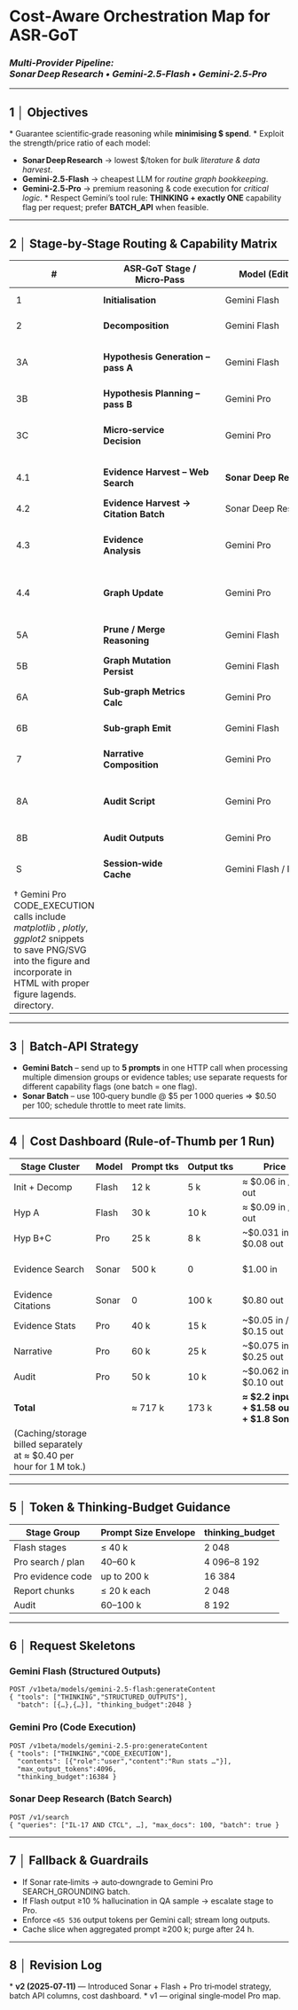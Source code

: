 # **Cost‑Aware Orchestration Map for ASR‑GoT**

### *Multi‑Provider Pipeline: Sonar Deep Research • Gemini‑2.5‑Flash • Gemini‑2.5‑Pro*

---

## 1 │ Objectives

\* Guarantee scientific‑grade reasoning while **minimising \$ spend**.
\* Exploit the strength/price ratio of each model:

* **Sonar Deep Research** → lowest \$/token for *bulk literature & data harvest*.
* **Gemini‑2.5‑Flash** → cheapest LLM for *routine graph bookkeeping*.
* **Gemini‑2.5‑Pro** → premium reasoning & code execution for *critical logic*.
  \* Respect Gemini’s tool rule: **THINKING + exactly ONE** capability flag per request; prefer **BATCH\_API** when feasible.

---

## 2 │ Stage‑by‑Stage Routing & Capability Matrix

|  #                                                                                                          | ASR‑GoT Stage / Micro‑Pass             | Model (Edition)         | Capability Flag     | Batch Size           | Purpose                                                           | Output Payload       |
| ----------------------------------------------------------------------------------------------------------- | -------------------------------------- | ----------------------- | ------------------- | -------------------- | ----------------------------------------------------------------- | -------------------- |
|  1                                                                                                          | **Initialisation**                     | Gemini Flash            | STRUCTURED\_OUTPUTS | ≤50 nodes            | Emit root *n₀* and parameter inventory.                           | `RootNode` JSON      |
|  2                                                                                                          | **Decomposition**                      | Gemini Flash            | STRUCTURED\_OUTPUTS | ≤50                  | Create dimension nodes + bias flags.                              | `DimensionArray`     |
|  3A                                                                                                         | **Hypothesis Generation – pass A**     | Gemini Flash            | STRUCTURED\_OUTPUTS | ≤25 per‑dim          | Draft 3‑5 hypotheses per dimension w/ metadata.                   | `HypothesisBatch`    |
|  3B                                                                                                         | **Hypothesis Planning – pass B**       | Gemini Pro              | SEARCH\_GROUNDING   | batched (10 queries) | Rapid facts & review snippets.                                    | `SearchResultSet`    |
|  3C                                                                                                         | **Micro‑service Decision**             | Gemini Pro              | FUNCTION\_CALLING   | 1                    | Select next back‑end fn (`run_lit_review`, `queue_lab_protocol`). | `CallSpec`           |
|  4.1                                                                                                        | **Evidence Harvest – Web Search**      | **Sonar Deep Research** | (internal search)   | 100 queries          | Crawl PubMed / arXiv; return up to 1 M tokens of docs.            | `EvidenceCorpus`     |
|  4.2                                                                                                        | **Evidence Harvest → Citation Batch**  | Sonar Deep Research     | (citation tokens)   | auto                 | Generate structured citations & DOIs.                             | `CitationBatch`      |
|  4.3                                                                                                        | **Evidence Analysis**                  | Gemini Pro              | CODE\_EXECUTION †   | batch ≤10 tables     | Compute effect sizes, CI, power (P1.26), produce figs.            | `StatsBundle + PNGs` |
|  4.4                                                                                                        | **Graph Update**                       | Gemini Pro              | STRUCTURED\_OUTPUTS | ≤200 nodes           | Attach Evidence nodes & typed edges (causal, temporal).           | `EvidenceBatch`      |
|  5A                                                                                                         | **Prune / Merge Reasoning**            | Gemini Flash            | THINKING (only)     | n/a                  | Bayesian filter: mark prune\_list & merge\_map.                   | internal list        |
|  5B                                                                                                         | **Graph Mutation Persist**             | Gemini Flash            | STRUCTURED\_OUTPUTS | 1                    | Apply prune\_list / merge\_map.                                   | `PruneMergeSet`      |
|  6A                                                                                                         | **Sub‑graph Metrics Calc**             | Gemini Pro              | CODE\_EXECUTION     | 1                    | Run NetworkX / GraphML centrality + MI scores.                    | `MetricsJSON`        |
|  6B                                                                                                         | **Sub‑graph Emit**                     | Gemini Flash            | STRUCTURED\_OUTPUTS | ≤10                  | Send ranked `SubgraphSet`.                                        | `SubgraphSet`        |
|  7                                                                                                          | **Narrative Composition**              | Gemini Pro              | STRUCTURED\_OUTPUTS | chunk 5 k tok        | Write HTML blocks with embedded figs & Vancouver refs.            | `ReportChunk[]`      |
|  8A                                                                                                         | **Audit Script**                       | Gemini Pro              | CODE\_EXECUTION     | 1                    | Auto‑check coverage, bias, power; produce scorecard.              | `AuditBundle`        |
|  8B                                                                                                         | **Audit Outputs**                      | Gemini Pro              | STRUCTURED\_OUTPUTS | 1                    | Persist `AuditReport` + next‑step recs.                           | `AuditReport`        |
|  S                                                                                                          | **Session‑wide Cache**                 | Gemini Flash / Pro      | CACHING             | n/a                  | Context slices ≥200 k tokens cached for 60 min.                   | n/a                  |
| † Gemini Pro CODE\_EXECUTION calls include *matplotlib* , *plotly*, *ggplot2* snippets to save PNG/SVG into the figure and incorporate in HTML with proper figure lagends. directory. |                                        |                         |                     |                      |                                                                   |                      |

---

## 3 │ Batch‑API Strategy

* **Gemini Batch** – send up to **5 prompts** in one HTTP call when processing multiple dimension groups or evidence tables; use separate requests for different capability flags (one batch = one flag).
* **Sonar Batch** – use 100‑query bundle @ \$5 per 1 000 queries ⇒ \$0.50 per 100; schedule throttle to meet rate limits.

---

## 4 │ Cost Dashboard (Rule‑of‑Thumb per 1 Run)

| Stage Cluster                                                         | Model | Prompt tks | Output tks | Price USD                                               | Notes                           |
| --------------------------------------------------------------------- | ----- | ---------- | ---------- | ------------------------------------------------------- | ------------------------------- |
| Init + Decomp                                                         | Flash | 12 k       | 5 k        | ≈ \$0.06 in / \$0.013 out                               |                                 |
| Hyp A                                                                 | Flash | 30 k       | 10 k       | ≈ \$0.09 in / \$0.025 out                               |                                 |
| Hyp B+C                                                               | Pro   | 25 k       | 8 k        | \~\$0.031 in / \$0.08 out                               |                                 |
| Evidence Search                                                       | Sonar | 500 k      | 0          | \$1.00 in                                               | \$5 per 1000 searches amortised |
| Evidence Citations                                                    | Sonar | 0          | 100 k      | \$0.80 out                                              |                                 |
| Evidence Stats                                                        | Pro   | 40 k       | 15 k       | \~\$0.05 in / \$0.15 out                                |                                 |
| Narrative                                                             | Pro   | 60 k       | 25 k       | \~\$0.075 in / \$0.25 out                               |                                 |
| Audit                                                                 | Pro   | 50 k       | 10 k       | \~\$0.062 in / \$0.10 out                               |                                 |
| **Total**                                                             |       | ≈ 717 k    | 173 k      | **≈ \$2.2 input + \$1.58 output + \$1.8 Sonar = \$5.6** |                                 |
| (Caching/storage billed separately at ≈ \$0.40 per hour for 1 M tok.) |       |            |            |                                                         |                                 |

---

## 5 │ Token & Thinking‑Budget Guidance

| Stage Group       | Prompt Size Envelope | thinking\_budget |
| ----------------- | -------------------- | ---------------- |
| Flash stages      | ≤ 40 k               | 2 048            |
| Pro search / plan | 40–60 k              | 4 096–8 192      |
| Pro evidence code | up to 200 k          | 16 384           |
| Report chunks     | ≤ 20 k each          | 2 048            |
| Audit             | 60–100 k             | 8 192            |

---

## 6 │ Request Skeletons

### Gemini Flash (Structured Outputs)

```http
POST /v1beta/models/gemini-2.5-flash:generateContent
{ "tools": ["THINKING","STRUCTURED_OUTPUTS"],
  "batch": [{…},{…}], "thinking_budget":2048 }
```

### Gemini Pro (Code Execution)

```http
POST /v1beta/models/gemini-2.5-pro:generateContent
{ "tools": ["THINKING","CODE_EXECUTION"],
  "contents": [{"role":"user","content":"Run stats …"}],
  "max_output_tokens":4096,
  "thinking_budget":16384 }
```

### Sonar Deep Research (Batch Search)

```http
POST /v1/search
{ "queries": ["IL‑17 AND CTCL", …], "max_docs": 100, "batch": true }
```

---

## 7 │ Fallback & Guardrails

* If Sonar rate‑limits → auto‑downgrade to Gemini Pro SEARCH\_GROUNDING batch.
* If Flash output ≥10 % hallucination in QA sample → escalate stage to Pro.
* Enforce `<65 536` output tokens per Gemini call; stream long outputs.
* Cache slice when aggregated prompt ≥200 k; purge after 24 h.

---

## 8 │ Revision Log

\* **v2 (2025‑07‑11)** — Introduced Sonar + Flash + Pro tri‑model strategy, batch API columns, cost dashboard.
\* v1 — original single‑model Pro map.
